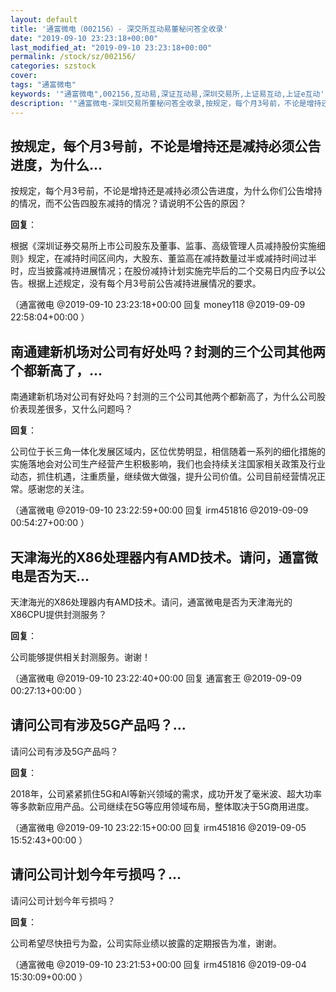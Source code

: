 ```yaml
---
layout: default
title: '通富微电（002156）- 深交所互动易董秘问答全收录'
date: "2019-09-10 23:23:18+00:00"
last_modified_at: "2019-09-10 23:23:18+00:00"
permalink: /stock/sz/002156/
categories: szstock
cover: 
tags: "通富微电"
keywords: '"通富微电",002156,互动易,深证互动易,深圳交易所,上证易互动,上证e互动'
description: '"通富微电-深圳交易所董秘问答全收录,按规定，每个月3号前，不论是增持还是减持必须公告进度，为什么你们公告增持的情况，而不公告四股东减持的情况？请说明不公告的原因？"'
---
```


## 按规定，每个月3号前，不论是增持还是减持必须公告进度，为什么...

按规定，每个月3号前，不论是增持还是减持必须公告进度，为什么你们公告增持的情况，而不公告四股东减持的情况？请说明不公告的原因？

**回复**：

根据《深圳证券交易所上市公司股东及董事、监事、高级管理人员减持股份实施细则》规定，在减持时间区间内，大股东、董监高在减持数量过半或减持时间过半时，应当披露减持进展情况；在股份减持计划实施完毕后的二个交易日内应予以公告。根据上述规定，没有每个月3号前公告减持进展情况的要求。 

（通富微电  @2019-09-10 23:23:18+00:00 回复 money118  @2019-09-09 22:58:04+00:00 ）

## 南通建新机场对公司有好处吗？封测的三个公司其他两个都新高了，...

南通建新机场对公司有好处吗？封测的三个公司其他两个都新高了，为什么公司股价表现差很多，又什么问题吗？

**回复**：

公司位于长三角一体化发展区域内，区位优势明显，相信随着一系列的细化措施的实施落地会对公司生产经营产生积极影响，我们也会持续关注国家相关政策及行业动态，抓住机遇，注重质量，继续做大做强，提升公司价值。公司目前经营情况正常。感谢您的关注。 

（通富微电  @2019-09-10 23:22:59+00:00 回复 irm451816  @2019-09-09 00:54:27+00:00 ）

## 天津海光的X86处理器内有AMD技术。请问，通富微电是否为天...

天津海光的X86处理器内有AMD技术。请问，通富微电是否为天津海光的X86CPU提供封测服务？

**回复**：

公司能够提供相关封测服务。谢谢！ 

（通富微电  @2019-09-10 23:22:40+00:00 回复 通富套王  @2019-09-09 00:27:13+00:00 ）

## 请问公司有涉及5G产品吗？...

请问公司有涉及5G产品吗？

**回复**：

2018年，公司紧紧抓住5G和AI等新兴领域的需求，成功开发了毫米波、超大功率等多款新应用产品。公司继续在5G等应用领域布局，整体取决于5G商用进度。 

（通富微电  @2019-09-10 23:22:15+00:00 回复 irm451816  @2019-09-05 15:52:43+00:00 ）

## 请问公司计划今年亏损吗？...

请问公司计划今年亏损吗？

**回复**：

公司希望尽快扭亏为盈，公司实际业绩以披露的定期报告为准，谢谢。 

（通富微电  @2019-09-10 23:21:53+00:00 回复 irm451816  @2019-09-04 15:30:09+00:00 ）

